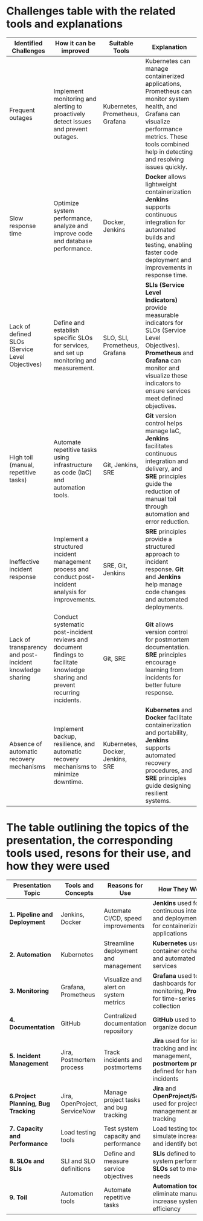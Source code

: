 # Challenges table with the related tools and explanations

| **Identified Challenges** | **How it can be improved** | **Suitable Tools** | **Explanation** |
|--------|----------|--------|---------|
| Frequent outages |	Implement monitoring and alerting to proactively detect issues and prevent outages. |	Kubernetes, Prometheus, Grafana	| Kubernetes can manage containerized applications, Prometheus can monitor system health, and Grafana can visualize performance metrics. These tools combined help in detecting and resolving issues quickly. |
| Slow response time |	Optimize system performance, analyze and improve code and database performance. |	Docker, Jenkins |	**Docker** allows lightweight containerization   **Jenkins** supports continuous integration for automated builds and testing, enabling faster code deployment and improvements in response time. |
| Lack of defined SLOs (Service Level Objectives) |	Define and establish specific SLOs for services, and set up monitoring and measurement. |	SLO, SLI, Prometheus, Grafana |	**SLIs (Service Level Indicators)** provide measurable indicators for SLOs (Service Level Objectives). **Prometheus** and **Grafana** can monitor and visualize these indicators to ensure services meet defined objectives. |
| High toil (manual, repetitive tasks) |	Automate repetitive tasks using infrastructure as code (IaC) and automation tools. |	Git, Jenkins, SRE |	**Git** version control helps manage IaC, **Jenkins** facilitates continuous integration and delivery, and **SRE** principles guide the reduction of manual toil through automation and error reduction. |
| Ineffective incident response |	Implement a structured incident management process and conduct post-incident analysis for improvements. |	SRE, Git, Jenkins |	**SRE** principles provide a structured approach to incident response. **Git** and **Jenkins** help manage code changes and automated deployments. |
| Lack of transparency and post-incident knowledge sharing | Conduct systematic post-incident reviews and document findings to facilitate knowledge sharing and prevent recurring incidents. |	Git, SRE |	**Git** allows version control for postmortem documentation. **SRE** principles encourage learning from incidents for better future response. |
| Absence of automatic recovery mechanisms |	Implement backup, resilience, and automatic recovery mechanisms to minimize downtime. |	Kubernetes, Docker, Jenkins, SRE |	**Kubernetes** and **Docker** facilitate containerization and portability, **Jenkins** supports automated recovery procedures, and **SRE** principles guide designing resilient systems. |


# The table outlining the topics of the presentation, the corresponding tools used, resons for their use, and how they were used

| **Presentation Topic** |	**Tools and Concepts** |	**Reasons for Use** |	**How They Were Used** |
|--------|----------|--------|---------|
| **1. Pipeline and Deployment** |	Jenkins, Docker |	Automate CI/CD, speed improvements |	**Jenkins** used for continuous integration and deployment, **Docker** for containerizing applications |
| **2. Automation** |	Kubernetes |	Streamline deployment and management |	**Kubernetes** used for container orchestration and automated scaling of services |
| **3. Monitoring** |	Grafana, Prometheus |	Visualize and alert on system metrics |	**Grafana** used to create dashboards for monitoring, **Prometheus** for time-series data collection |
| **4. Documentation** |	GitHub |	Centralized documentation repository |	**GitHub** used to store and organize documentation |
| **5. Incident Management** |	Jira, Postmortem process |	Track incidents and postmortems |	**Jira** used for issue tracking and incident management, **postmortem process** defined for handling incidents  |
| **6.Project Planning, Bug Tracking** |	Jira, OpenProject, ServiceNow |	Manage project tasks and bug tracking |	**Jira** and **OpenProject/ServiceNow** used for project management and bug tracking |
| **7. Capacity and Performance** |	Load testing tools |	Test system capacity and performance |	Load testing tools used to simulate increased load and identify bottlenecks |
| **8. SLOs and SLIs** |	SLI and SLO definitions |	Define and measure service objectives |	**SLIs** defined to measure system performance, **SLOs** set to meet client needs|
| **9. Toil** | Automation tools |	Automate repetitive tasks |	**Automation tools** used to eliminate manual toil and increase system efficiency |
